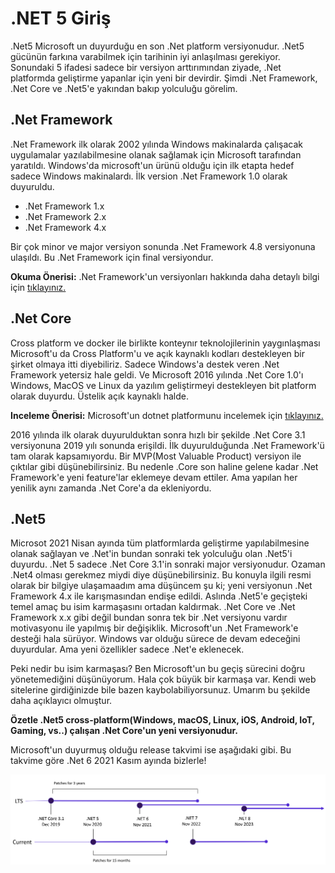 # .NET 5 Giriş

.Net5 Microsoft un duyurduğu en son .Net platform versiyonudur. .Net5 gücünün farkına varabilmek için tarihinin iyi anlaşılması gerekiyor. Sonundaki 5 ifadesi sadece bir versiyon arttırımından ziyade, .Net platformda geliştirme yapanlar için yeni bir devirdir.
Şimdi .Net Framework, .Net Core ve .Net5'e yakından bakıp yolculuğu görelim.

## .Net Framework

.Net Framework ilk olarak 2002 yılında Windows makinalarda çalışacak uygulamalar yazılabilmesine olanak sağlamak için Microsoft tarafından yaratıldı. Windows'da microsoft'un ürünü olduğu için ilk etapta hedef sadece Windows makinalardı. İlk version .Net Framework 1.0 olarak duyuruldu.

- .Net Framework 1.x
- .Net Framework 2.x
- .Net Framework 4.x

Bir çok minor ve major versiyon sonunda .Net Framework 4.8 versiyonuna ulaşıldı. Bu .Net Framework için final versiyondur.

**Okuma Önerisi:** .Net Framework'un versiyonları hakkında daha detaylı bilgi için [tıklayınız.](https://en.wikipedia.org/wiki/.NET_Framework_version_history)

## .Net Core

Cross platform ve docker ile birlikte konteynır teknolojilerinin yaygınlaşması Microsoft'u da Cross Platform'u ve açık kaynaklı kodları destekleyen bir şirket olmaya itti diyebiliriz. Sadece Windows'a destek veren .Net Framework yetersiz hale geldi. Ve Microsoft 2016 yılında .Net Core 1.0'ı Windows, MacOS ve Linux da yazılım geliştirmeyi destekleyen bit platform olarak duyurdu. Üstelik açık kaynaklı halde.

**Inceleme Önerisi:** Microsoft'un dotnet platformunu incelemek için [tıklayınız.](https://github.com/dotnet)

2016 yılında ilk olarak duyurulduktan sonra hızlı bir şekilde .Net Core 3.1 versiyonuna 2019 yılı sonunda erişildi. İlk duyurulduğunda .Net Framework'ü tam olarak kapsamıyordu. Bir MVP(Most Valuable Product) versiyon ile çıktılar gibi düşünebilirsiniz. Bu nedenle .Core son haline gelene kadar .Net Framework'e yeni feature'lar eklemeye devam ettiler. Ama yapılan her yenilik aynı zamanda .Net Core'a da ekleniyordu.

## .Net5

Microsot 2021 Nisan ayında tüm platformlarda geliştirme yapılabilmesine olanak sağlayan ve .Net'in bundan sonraki tek yolculuğu olan .Net5'i duyurdu. .Net 5 sadece .Net Core 3.1'in sonraki major versiyonudur. Ozaman .Net4 olması gerekmez miydi diye düşünebilirsiniz. Bu konuyla ilgili resmi olarak bir bilgiye ulaşamaadım ama düşüncem şu ki; yeni versiyonun .Net Framework 4.x ile karışmasından endişe edildi. Aslında .Net5'e geçişteki temel amaç bu isim karmaşasını ortadan kaldırmak. .Net Core ve .Net Framework x.x gibi değil bundan sonra tek bir .Net versiyonu vardır motivasyonu ile yapılmış bir değişiklik. Microsoft'un .Net Framework'e desteği hala sürüyor. Windows var olduğu sürece de devam edeceğini duyurdular. Ama yeni özellikler sadece .Net'e eklenecek.

Peki nedir bu isim karmaşası? Ben Microsoft'un bu geçiş sürecini doğru yönetemediğini düşünüyorum. Hala çok büyük bir karmaşa var. Kendi web sitelerine girdiğinizde bile bazen kaybolabiliyorsunuz. Umarım bu şekilde daha açıklayıcı olmuştur.

**Özetle .Net5 cross-platform(Windows, macOS, Linux, iOS, Android, IoT, Gaming, vs..) çalışan .Net Core'un yeni versiyonudur.**

Microsoft'un duyurmuş olduğu release takvimi ise aşağıdaki gibi.
Bu takvime göre .Net 6 2021 Kasım ayında bizlerle!

![Release Schedule](https://raw.githubusercontent.com/Kodluyoruz/taskforce/main/dotnet-core/1-net5-giris/figures/68747470733a2f2f646f746e65742e6d6963726f736f66742e636f6d2f7374617469632f696d616765732f72656c656173652d7363686564756c652e706e673f763d6c744c47357053486d56505f6c6a5179667335554b75776e57374939516e415476774a6e75566d46623767.png)
